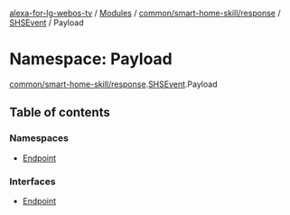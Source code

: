 [alexa-for-lg-webos-tv](../README.md) / [Modules](../modules.md) / [common/smart-home-skill/response](common_smart_home_skill_response.md) / [SHSEvent](common_smart_home_skill_response.SHSEvent.md) / Payload

# Namespace: Payload

[common/smart-home-skill/response](common_smart_home_skill_response.md).[SHSEvent](common_smart_home_skill_response.SHSEvent.md).Payload

## Table of contents

### Namespaces

- [Endpoint](common_smart_home_skill_response.SHSEvent.Payload.Endpoint.md)

### Interfaces

- [Endpoint](../interfaces/common_smart_home_skill_response.SHSEvent.Payload.Endpoint-1.md)
